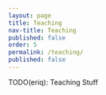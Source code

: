 ```yaml
---
layout: page
title: Teaching
nav-title: Teaching
published: false
order: 5
permalink: /teaching/
published: false
---
```


TODO(eriq): Teaching Stuff
